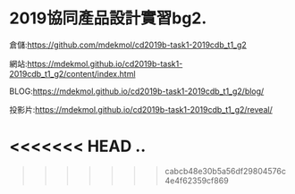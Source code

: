 # 2019協同產品設計實習bg2.
倉儲:https://github.com/mdekmol/cd2019b-task1-2019cdb_t1_g2

網站:https://mdekmol.github.io/cd2019b-task1-2019cdb_t1_g2/content/index.html

BLOG:https://mdekmol.github.io/cd2019b-task1-2019cdb_t1_g2/blog/

投影片:https://mdekmol.github.io/cd2019b-task1-2019cdb_t1_g2/reveal/

<<<<<<< HEAD
..
=======
>>>>>>> cabcb48e30b5a56df29804576c4e4f62359cf869
